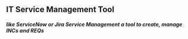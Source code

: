 ## IT Service Management Tool 
##### like ServiceNow or Jira Service Management a tool to create, manage INCs and REQs
